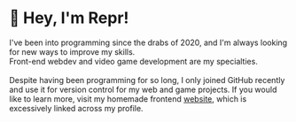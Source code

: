 <h1>👋 Hey, I'm Repr!</h1>
I've been into programming since the drabs of 2020, and I'm always looking for new ways to improve my skills.
<br>Front-end webdev and video game development are my specialties.
<br>
<br>Despite having been programming for so long, I only joined GitHub recently and use it for version control for my web and game projects. If you would like to learn more, visit my homemade frontend <a href="http://www.reprdev.com/about" target="_blank">website</a>, which is excessively linked across my profile.
